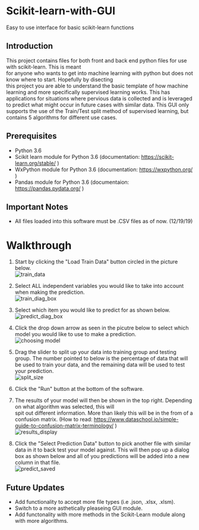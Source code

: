 # Scikit-learn-with-GUI
Easy to use interface for basic scikit-learn functions

## Introduction  
This project contains files for both front and back end python files for use with scikit-learn.  This is meant  
for anyone who wants to get into machine learning with python but does not know where to start. Hopefully by disecting  
this project you are able to understand the basic template of how machine learning and more specifically supervised learning 
works. This has applications for situations where pervious data is collected and is leveraged to predict what might occur 
in future cases with similar data. This GUI only supports the use of the Train/Test split method of supervised learning, but  contains 5 algorithms for different use cases.


## Prerequisites  
- Python 3.6  
- Scikit learn module for Python 3.6 (documentation: https://scikit-learn.org/stable/ )  
- WxPython module for Python 3.6 (documentation: https://wxpython.org/ )  
- Pandas module for Python 3.6 (documentaion: https://pandas.pydata.org/ ) 
  
## Important Notes  
- All files loaded into this software must be .CSV files as of now. (12/19/19)  

# Walkthrough   
1. Start by clicking the "Load Train Data" button circled in the picture below.  
![train_data](https://user-images.githubusercontent.com/52090139/71197494-bad54d00-225f-11ea-8d64-015bc5cd025c.JPG)  
    
2. Select ALL independent variables you would like to take into account when making the prediction.  
![train_diag_box](https://user-images.githubusercontent.com/52090139/71199357-c88cd180-2263-11ea-86fa-0fbd4ea1045d.JPG)
  
3. Select which item you would like to predict for as shown below.  
![predict_diag_box](https://user-images.githubusercontent.com/52090139/71199412-e823fa00-2263-11ea-876a-0e2e43794844.JPG)
  
4. Click the drop down arrow as seen in the picutre below to select which model you would like to use to make a prediction.  
![choosing model](https://user-images.githubusercontent.com/52090139/71199480-07bb2280-2264-11ea-823a-366fb333470c.JPG)
  
5. Drag the slider to split up your data into training group and testing group. The number pointed to below is the percentage
of data that will be used to train your data, and the remaining data will be used to test your prediction.  
![split_size](https://user-images.githubusercontent.com/52090139/71199666-726c5e00-2264-11ea-9212-869762a51361.JPG)  
6. Click the "Run" button at the bottom of the software.  

7. The results of your model will then be shown in the top right. Depending on what algorithm was selected, this will  
spit out different information. More than likely this will be in the from of a confusion matrix. (How to read: https://www.dataschool.io/simple-guide-to-confusion-matrix-terminology/ )  
![results_display](https://user-images.githubusercontent.com/52090139/71199745-96c83a80-2264-11ea-99a6-9f9218851cb6.JPG)
  
8. Click the "Select Prediction Data" button to pick another file with similar data in it to back test your model against.
This will then pop up a dialog box as shown below and all of you predictions will be added into a new column in that file.  
![predict_saved](https://user-images.githubusercontent.com/52090139/71199755-9f207580-2264-11ea-8e3c-e6598153fa9a.JPG)  

## Future Updates  
- Add functionality to accept more file types (i.e .json, .xlsx, .xlsm).  
- Switch to a more asthetically pleaseing GUI module.  
- Add functonality with more methods in the Scikit-Learn module along with more algorithms.
